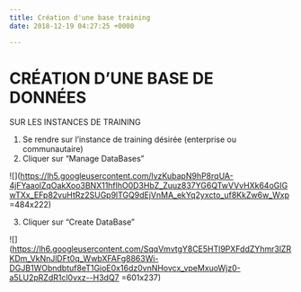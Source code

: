 ```yaml
---
title: Création d'une base training
date: 2018-12-19 04:27:25 +0000

---
```

#  CRÉATION D’UNE BASE DE DONNÉES   
SUR LES INSTANCES DE TRAINING

1. Se rendre sur l’instance de training désirée (enterprise ou communautaire)
2. Cliquer sur “Manage DataBases”

![](https://lh5.googleusercontent.com/lvzKubapN9hP8rqUA-4jFYaaolZqOakXoo3BNX11hflhO0D3HbZ_Zuuz837YG6QTwVVvHXk64oGIGwTXx_EFp82vuHtRz2SUGp9lTGQ9dEjVnMA_ekYq2yxcto_uf8KkZw6w_Wxp =484x222)

3. Cliquer sur “Create DataBase”

![](https://lh6.googleusercontent.com/SqqVmvtgY8CE5HTl9PXFddZYhmr3lZRKDm_VkNnJlDFt0q_WwbXFAFg8863Wi-DGJB1WObndbtuf8eT1GioE0x16dz0vnNHovcx_vpeMxuoWjz0-a5LU2pRZdR1cl0vxz--H3dQ7 =601x237)


